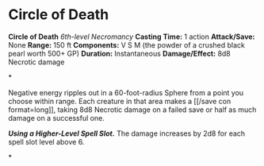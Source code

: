 # Circle of Death

**Circle of Death**
_6th-level Necromancy_
**Casting Time:** 1 action
**Attack/Save:** None
**Range:** 150 ft
**Components:** V S M (the powder of a crushed black pearl worth 500+ GP)
**Duration:** Instantaneous
**Damage/Effect:** 8d8 Necrotic damage

*<p>Negative energy ripples out in a 60-foot-radius Sphere from a point you choose within range. Each creature in that area makes a [[/save con format=long]], taking 8d8 Necrotic damage on a failed save or half as much damage on a successful one.

***Using a Higher-Level Spell Slot.*** The damage increases by 2d8 for each spell slot level above 6.</p>*